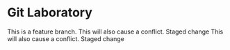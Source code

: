 # Git Laboratory
This is a feature branch.
This will also cause a conflict.
Staged change
This will also cause a conflict.
Staged change
